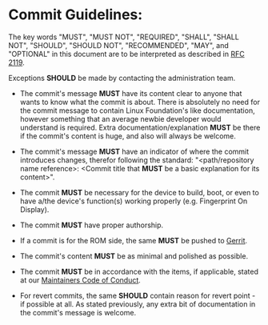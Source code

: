 # Commit Guidelines:

The key words "MUST", "MUST NOT", "REQUIRED", "SHALL", "SHALL NOT", "SHOULD", "SHOULD NOT", "RECOMMENDED",  "MAY", and "OPTIONAL" in this document are to be interpreted as described in [RFC 2119](https://tools.ietf.org/html/rfc2119).

Exceptions **SHOULD** be made by contacting the administration team.

- The commit's message **MUST** have its content clear to anyone that wants to know what the commit is about. There is absolutely no need for the commit message to contain Linux Foundation's like documentation, however something that an average newbie developer would understand is required. Extra documentation/explanation **MUST** be there if the commit's content is huge, and also will always be welcome.

- The commit's message **MUST** have an indicator of where the commit introduces changes, therefor following the standard: "<path/repository name reference>: <Commit title that **MUST** be a basic explanation for its content>".

- The commit **MUST** be necessary for the device to build, boot, or even to have a/the device's function(s) working properly (e.g. Fingerprint On Display).

- The commit **MUST** have proper authorship.

- If a commit is for the ROM side, the same **MUST** be pushed to [Gerrit](https://gerrit.aospk.org).

- The commit's content **MUST** be as minimal and polished as possible.

- The commit **MUST** be in accordance with the items, if applicable, stated at our [Maintainers Code of Conduct](https://github.com/AOSPK/official_devices/blob/master/docs/maintainers_code_of_conduct.md).

- For revert commits, the same **SHOULD** contain reason for revert point - if possible at all. As stated previously, any extra bit of documentation in the commit's message is welcome.
